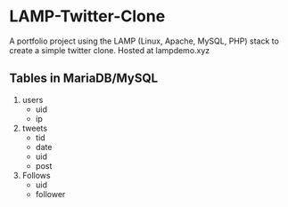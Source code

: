 # LAMP-Twitter-Clone
A portfolio project using the LAMP (Linux, Apache, MySQL, PHP) stack to create a simple twitter clone. Hosted at lampdemo.xyz
  
## Tables in MariaDB/MySQL
1. users
	* uid
	* ip
2. tweets
	* tid
	* date
	* uid
	* post
3. Follows
	* uid
	* follower
